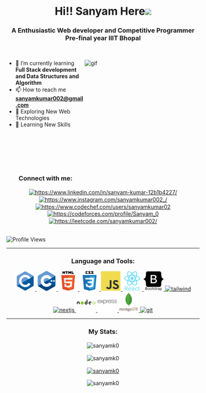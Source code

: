 <h1 align="center">Hi!! Sanyam Here<img src="https://media.giphy.com/media/hvRJCLFzcasrR4ia7z/giphy.gif" width="30px"/></h1>
<h3 align="center">A Enthusiastic Web developer and Competitive Programmer Pre-final year IIIT Bhopal</h3>

</br>

<!-- Simpsons GIF -->
<p>
  <img alt="gif" align="right" src="https://media.giphy.com/media/RwLDkna2fN3fG/giphy.gif" width="300" height="300"/>
</p>

<!-- About Me -->
- :footprints: I’m currently learning **Full Stack development and Data Structures and Algorithm**
- :mailbox: How to reach me **sanyamkumar002@gmail.com**
- :telescope: Exploring New Web Technologies
- :seedling: Learning New Skills

</br></br></br></br></br>

<p align="center">
    <h3 align="center">Connect with me:</h3>
    <p align="center">
        <a href="https://www.linkedin.com/in/sanyam-kumar-12b1b4227/"
            target="blank">
            <img align="center"
                src="https://raw.githubusercontent.com/rahuldkjain/github-profile-readme-generator/master/src/images/icons/Social/linked-in-alt.svg"
                alt="https://www.linkedin.com/in/sanyam-kumar-12b1b4227/" height="40" width="50" />
        </a>
        <a href="https://www.instagram.com/sanyamkumar002_/" target="blank">
            <img align="center"
                src="https://raw.githubusercontent.com/rahuldkjain/github-profile-readme-generator/master/src/images/icons/Social/instagram.svg"
                alt="https://www.instagram.com/sanyamkumar002_/" height="40" width="50" />
        </a>
        <a href="https://www.codechef.com/users/sanyamkumar02"
            target="blank">
            <img align="center"
                src="https://cdn.jsdelivr.net/npm/simple-icons@3.1.0/icons/codechef.svg"
                alt="https://www.codechef.com/users/sanyamkumar02" height="40" width="50" />
        </a>
        <a href="https://codeforces.com/profile/Sanyam_0"
            target="blank">
            <img align="center"
                src="https://raw.githubusercontent.com/rahuldkjain/github-profile-readme-generator/master/src/images/icons/Social/codeforces.svg"
                alt="https://codeforces.com/profile/Sanyam_0" height="40" width="50" />
        </a>
        <a href="https://leetcode.com/sanyamkumar002/" target="blank">
            <img align="center"
                src="https://raw.githubusercontent.com/rahuldkjain/github-profile-readme-generator/master/src/images/icons/Social/leet-code.svg"
                alt="https://leetcode.com/sanyamkumar002/" height="40" width="50" />
        </a>
    </p>
</p>

</br>

<!-- Profile Views -->
<img src="https://komarev.com/ghpvc/?username=sanyamk0&style=flat-square&color=blue" alt="Profile Views"/> 

---

<p align="center">
    <h3 align="center">Language and Tools:</h3>
     <p align="center">
<a href="https://www.cprogramming.com/" target="_blank" rel="noreferrer">
  <img
    src="https://raw.githubusercontent.com/devicons/devicon/master/icons/c/c-original.svg"
    alt="c"
    width="52"
    height="52"
  />
</a>
<a href="https://www.w3schools.com/cpp/" target="_blank" rel="noreferrer">
  <img
    src="https://raw.githubusercontent.com/devicons/devicon/master/icons/cplusplus/cplusplus-original.svg"
    alt="cplusplus"
    width="52"
    height="52"
  />
</a>
<a href="https://www.w3.org/html/" target="_blank" rel="noreferrer">
  <img
    src="https://raw.githubusercontent.com/devicons/devicon/master/icons/html5/html5-original-wordmark.svg"
    alt="html5"
    width="52"
    height="52"
  />
</a>
<a href="https://www.w3schools.com/css/" target="_blank" rel="noreferrer">
  <img
    src="https://raw.githubusercontent.com/devicons/devicon/master/icons/css3/css3-original-wordmark.svg"
    alt="css3"
    width="52"
    height="52"
  />
</a>
<a
  href="https://developer.mozilla.org/en-US/docs/Web/JavaScript"
  target="_blank"
  rel="noreferrer"
>
  <img
    src="https://raw.githubusercontent.com/devicons/devicon/master/icons/javascript/javascript-original.svg"
    alt="javascript"
    width="52"
    height="52"
  />
</a>
<a href="https://reactjs.org/" target="_blank" rel="noreferrer">
  <img
    src="https://raw.githubusercontent.com/devicons/devicon/master/icons/react/react-original-wordmark.svg"
    alt="react"
    width="52"
    height="52"
  />
</a>
<a href="https://getbootstrap.com" target="_blank" rel="noreferrer">
  <img
    src="https://raw.githubusercontent.com/devicons/devicon/master/icons/bootstrap/bootstrap-plain-wordmark.svg"
    alt="bootstrap"
    width="52"
    height="52"
  />
</a>
<a href="https://tailwindcss.com/" target="_blank" rel="noreferrer">
  <img
    src="https://www.vectorlogo.zone/logos/tailwindcss/tailwindcss-icon.svg"
    alt="tailwind"
    width="52"
    height="52"
  />
</a>
<a href="https://nextjs.org/" target="_blank" rel="noreferrer">
  <img
    src="https://cdn.worldvectorlogo.com/logos/nextjs-2.svg"
    alt="nextjs"
    width="52"
    height="40"
  />
</a>
<a href="https://nodejs.org" target="_blank" rel="noreferrer">
  <img
    src="https://raw.githubusercontent.com/devicons/devicon/master/icons/nodejs/nodejs-original-wordmark.svg"
    alt="nodejs"
    width="52"
    height="52"
  />
</a>
<a href="https://expressjs.com" target="_blank" rel="noreferrer">
  <img
    src="https://raw.githubusercontent.com/devicons/devicon/master/icons/express/express-original-wordmark.svg"
    alt="express"
    width="52"
    height="52"
  />
</a>
<a href="https://www.mongodb.com/" target="_blank" rel="noreferrer">
  <img
    src="https://raw.githubusercontent.com/devicons/devicon/master/icons/mongodb/mongodb-original-wordmark.svg"
    alt="mongodb"
    width="52"
    height="52"
  />
</a>
<a href="https://git-scm.com/" target="_blank" rel="noreferrer">
  <img
    src="https://www.vectorlogo.zone/logos/git-scm/git-scm-icon.svg"
    alt="git"
    width="52"
    height="52"
  />
</a>
</p>
  </p>
  
---

<h3 align="center">My Stats:</h3>

<div align="center">
  <p align ="center">
    <img align="center" src="http://github-readme-streak-stats.herokuapp.com?user=sanyamk0&theme=transparent&border_radius=5" alt="sanyamk0" />
  </p>
</div>

<div align="center">
  <p align="center">
    <img align="center" src="https://github-readme-stats.vercel.app/api?username=sanyamk0&show_icons=true&locale=en&theme=nightowl" alt="sanyamk0" />
  </p>
</div>

<div align="center">
 <p align="center">
    <a href="https://github.com/ryo-ma/github-profile-trophy">
      <img align ="center" src="https://github-profile-trophy.vercel.app/?username=sanyamk0&theme=darkhub" alt="sanyamk0" />
    </a>
 </p>
</div>

<div align="center">
  <p align="center">
  <img align="center" src="https://github-readme-stats.vercel.app/api/top-langs?username=sanyamk0&show_icons=true&locale=en&layout=compact&theme=nightowl" alt="sanyamk0" />
  </p>
</div>
